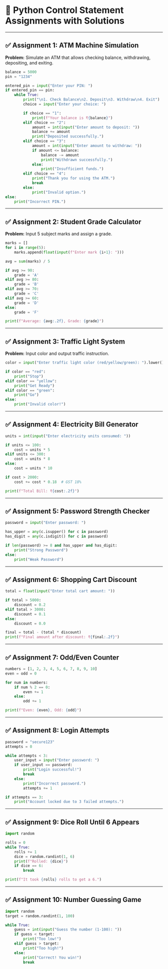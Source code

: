 # 🎯 Python Control Statement Assignments with Solutions

---

## ✅ Assignment 1: ATM Machine Simulation

**Problem:** Simulate an ATM that allows checking balance, withdrawing, depositing, and exiting.

```python
balance = 5000
pin = "1234"

entered_pin = input("Enter your PIN: ")
if entered_pin == pin:
    while True:
        print("\n1. Check Balance\n2. Deposit\n3. Withdraw\n4. Exit")
        choice = input("Enter your choice: ")

        if choice == "1":
            print(f"Your balance is ₹{balance}")
        elif choice == "2":
            amount = int(input("Enter amount to deposit: "))
            balance += amount
            print("Deposited successfully.")
        elif choice == "3":
            amount = int(input("Enter amount to withdraw: "))
            if amount <= balance:
                balance -= amount
                print("Withdrawn successfully.")
            else:
                print("Insufficient funds.")
        elif choice == "4":
            print("Thank you for using the ATM.")
            break
        else:
            print("Invalid option.")
else:
    print("Incorrect PIN.")
```

---

## ✅ Assignment 2: Student Grade Calculator

**Problem:** Input 5 subject marks and assign a grade.

```python
marks = []
for i in range(5):
    marks.append(float(input(f"Enter mark {i+1}: ")))

avg = sum(marks) / 5

if avg >= 90:
    grade = 'A'
elif avg >= 80:
    grade = 'B'
elif avg >= 70:
    grade = 'C'
elif avg >= 60:
    grade = 'D'
else:
    grade = 'F'

print(f"Average: {avg:.2f}, Grade: {grade}")
```

---

## ✅ Assignment 3: Traffic Light System

**Problem:** Input color and output traffic instruction.

```python
color = input("Enter traffic light color (red/yellow/green): ").lower()

if color == "red":
    print("Stop")
elif color == "yellow":
    print("Get Ready")
elif color == "green":
    print("Go")
else:
    print("Invalid color!")
```

---

## ✅ Assignment 4: Electricity Bill Generator

```python
units = int(input("Enter electricity units consumed: "))

if units <= 100:
    cost = units * 5
elif units <= 300:
    cost = units * 8
else:
    cost = units * 10

if cost > 2000:
    cost += cost * 0.18  # GST 18%

print(f"Total Bill: ₹{cost:.2f}")
```

---

## ✅ Assignment 5: Password Strength Checker

```python
password = input("Enter password: ")

has_upper = any(c.isupper() for c in password)
has_digit = any(c.isdigit() for c in password)

if len(password) >= 8 and has_upper and has_digit:
    print("Strong Password")
else:
    print("Weak Password")
```

---

## ✅ Assignment 6: Shopping Cart Discount

```python
total = float(input("Enter total cart amount: "))

if total > 5000:
    discount = 0.2
elif total > 3000:
    discount = 0.1
else:
    discount = 0.0

final = total - (total * discount)
print(f"Final amount after discount: ₹{final:.2f}")
```

---

## ✅ Assignment 7: Odd/Even Counter

```python
numbers = [1, 2, 3, 4, 5, 6, 7, 8, 9, 10]
even = odd = 0

for num in numbers:
    if num % 2 == 0:
        even += 1
    else:
        odd += 1

print(f"Even: {even}, Odd: {odd}")
```

---

## ✅ Assignment 8: Login Attempts

```python
password = "secure123"
attempts = 0

while attempts < 3:
    user_input = input("Enter password: ")
    if user_input == password:
        print("Login successful!")
        break
    else:
        print("Incorrect password.")
        attempts += 1

if attempts == 3:
    print("Account locked due to 3 failed attempts.")
```

---

## ✅ Assignment 9: Dice Roll Until 6 Appears

```python
import random

rolls = 0
while True:
    rolls += 1
    dice = random.randint(1, 6)
    print(f"Rolled: {dice}")
    if dice == 6:
        break

print(f"It took {rolls} rolls to get a 6.")
```

---

## ✅ Assignment 10: Number Guessing Game

```python
import random
target = random.randint(1, 100)

while True:
    guess = int(input("Guess the number (1-100): "))
    if guess < target:
        print("Too low!")
    elif guess > target:
        print("Too high!")
    else:
        print("Correct! You win!")
        break
```